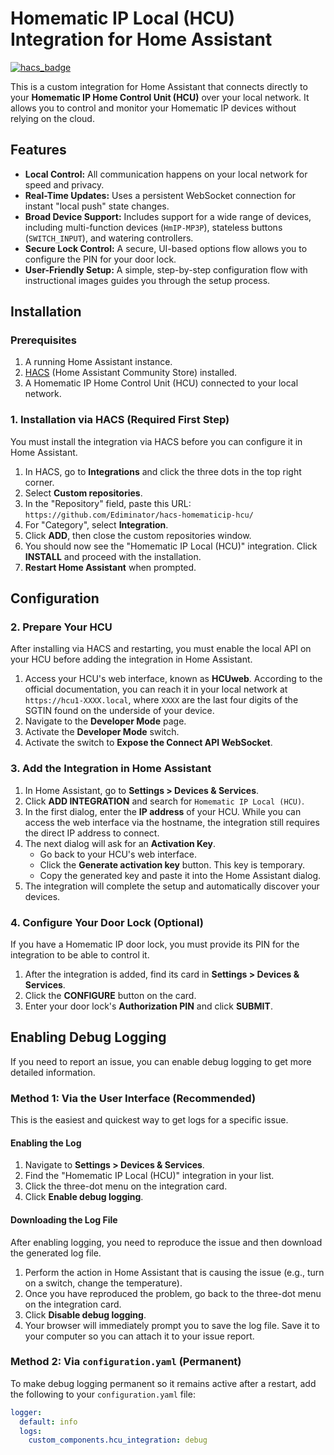 # Homematic IP Local (HCU) Integration for Home Assistant

[![hacs_badge](https://img.shields.io/badge/HACS-Default-orange.svg)](https://github.com/hacs/integration)

This is a custom integration for Home Assistant that connects directly to your **Homematic IP Home Control Unit (HCU)** over your local network. It allows you to control and monitor your Homematic IP devices without relying on the cloud.

## Features

* **Local Control:** All communication happens on your local network for speed and privacy.
* **Real-Time Updates:** Uses a persistent WebSocket connection for instant "local push" state changes.
* **Broad Device Support:** Includes support for a wide range of devices, including multi-function devices (`HmIP-MP3P`), stateless buttons (`SWITCH_INPUT`), and watering controllers.
* **Secure Lock Control:** A secure, UI-based options flow allows you to configure the PIN for your door lock.
* **User-Friendly Setup:** A simple, step-by-step configuration flow with instructional images guides you through the setup process.

## Installation

### Prerequisites

1.  A running Home Assistant instance.
2.  [HACS](https://hacs.xyz/) (Home Assistant Community Store) installed.
3.  A Homematic IP Home Control Unit (HCU) connected to your local network.

### 1. Installation via HACS (Required First Step)

You must install the integration via HACS before you can configure it in Home Assistant.

1.  In HACS, go to **Integrations** and click the three dots in the top right corner.
2.  Select **Custom repositories**.
3.  In the "Repository" field, paste this URL: `https://github.com/Ediminator/hacs-homematicip-hcu/`
4.  For "Category", select **Integration**.
5.  Click **ADD**, then close the custom repositories window.
6.  You should now see the "Homematic IP Local (HCU)" integration. Click **INSTALL** and proceed with the installation.
7.  **Restart Home Assistant** when prompted.

## Configuration

### 2. Prepare Your HCU

After installing via HACS and restarting, you must enable the local API on your HCU before adding the integration in Home Assistant.

1.  Access your HCU's web interface, known as **HCUweb**. According to the official documentation, you can reach it in your local network at `https://hcu1-XXXX.local`, where `XXXX` are the last four digits of the SGTIN found on the underside of your device.
2.  Navigate to the **Developer Mode** page.
3.  Activate the **Developer Mode** switch.
4.  Activate the switch to **Expose the Connect API WebSocket**.

### 3. Add the Integration in Home Assistant

1.  In Home Assistant, go to **Settings > Devices & Services**.
2.  Click **ADD INTEGRATION** and search for `Homematic IP Local (HCU)`.
3.  In the first dialog, enter the **IP address** of your HCU. While you can access the web interface via the hostname, the integration still requires the direct IP address to connect.
4.  The next dialog will ask for an **Activation Key**.
    * Go back to your HCU's web interface.
    * Click the **Generate activation key** button. This key is temporary.
    * Copy the generated key and paste it into the Home Assistant dialog.
5.  The integration will complete the setup and automatically discover your devices.

### 4. Configure Your Door Lock (Optional)

If you have a Homematic IP door lock, you must provide its PIN for the integration to be able to control it.

1.  After the integration is added, find its card in **Settings > Devices & Services**.
2.  Click the **CONFIGURE** button on the card.
3.  Enter your door lock's **Authorization PIN** and click **SUBMIT**.

## Enabling Debug Logging

If you need to report an issue, you can enable debug logging to get more detailed information.

### Method 1: Via the User Interface (Recommended)

This is the easiest and quickest way to get logs for a specific issue.

#### Enabling the Log

1.  Navigate to **Settings > Devices & Services**.
2.  Find the "Homematic IP Local (HCU)" integration in your list.
3.  Click the three-dot menu on the integration card.
4.  Click **Enable debug logging**.

#### Downloading the Log File

After enabling logging, you need to reproduce the issue and then download the generated log file.

1.  Perform the action in Home Assistant that is causing the issue (e.g., turn on a switch, change the temperature).
2.  Once you have reproduced the problem, go back to the three-dot menu on the integration card.
3.  Click **Disable debug logging**.
4.  Your browser will immediately prompt you to save the log file. Save it to your computer so you can attach it to your issue report.

### Method 2: Via `configuration.yaml` (Permanent)

To make debug logging permanent so it remains active after a restart, add the following to your `configuration.yaml` file:

```yaml
logger:
  default: info
  logs:
    custom_components.hcu_integration: debug
```